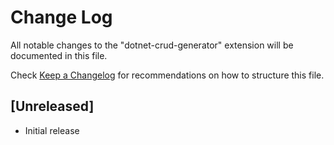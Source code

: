 # Change Log

All notable changes to the "dotnet-crud-generator" extension will be documented in this file.

Check [Keep a Changelog](http://keepachangelog.com/) for recommendations on how to structure this file.

## [Unreleased]

- Initial release